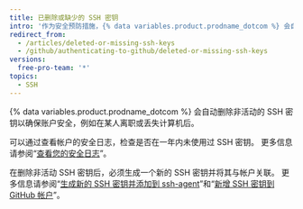 ```yaml
---
title: 已删除或缺少的 SSH 密钥
intro: '作为安全预防措施，{% data variables.product.prodname_dotcom %} 会自动删除一年内未使用过的 SSH 密钥。'
redirect_from:
  - /articles/deleted-or-missing-ssh-keys
  - /github/authenticating-to-github/deleted-or-missing-ssh-keys
versions:
  free-pro-team: '*'
topics:
  - SSH
---
```

{% data variables.product.prodname_dotcom %} 会自动删除非活动的 SSH 密钥以确保账户安全，例如在某人离职或丢失计算机后。

可以通过查看帐户的安全日志，检查是否在一年内未使用过 SSH 密钥。 更多信息请参阅“[查看您的安全日志](/articles/reviewing-your-security-log/)”。

在删除非活动 SSH 密钥后，必须生成一个新的 SSH 密钥并将其与帐户关联。 更多信息请参阅“[生成新的 SSH 密钥并添加到 ssh-agent](/articles/generating-a-new-ssh-key-and-adding-it-to-the-ssh-agent/)”和“[新增 SSH 密钥到 GitHub 帐户](/articles/adding-a-new-ssh-key-to-your-github-account/)”。
